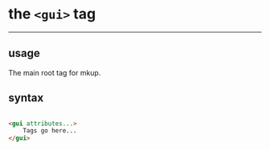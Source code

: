# the `<gui>` tag

***

## usage

The main root tag for mkup.

## syntax

```html

<gui attributes...>
    Tags go here...
</gui>

```

